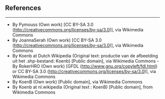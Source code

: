 ## References

----

  - By Pymouss (Own work) [CC BY-SA 3.0 (http://creativecommons.org/licenses/by-sa/3.0)], via Wikimedia Commons
  - By JoannaSerah (Own work) [CC BY-SA 3.0 (http://creativecommons.org/licenses/by-sa/3.0)], via Wikimedia Commons
  - By Koenb at Dutch Wikipedia (Original text: productie van de afbeelding uit het .shp-bestand: Koenb) [Public domain], via Wikimedia Commons
  -By RokerHRO (Own work) [GFDL (http://www.gnu.org/copyleft/fdl.html) or CC BY-SA 3.0 (http://creativecommons.org/licenses/by-sa/3.0)], via Wikimedia Commons
  - By KoenB (Own work) [Public domain], via Wikimedia Commons
  - By Koenb at nl.wikipedia (Original text : KoenB) [Public domain], from Wikimedia Commons
